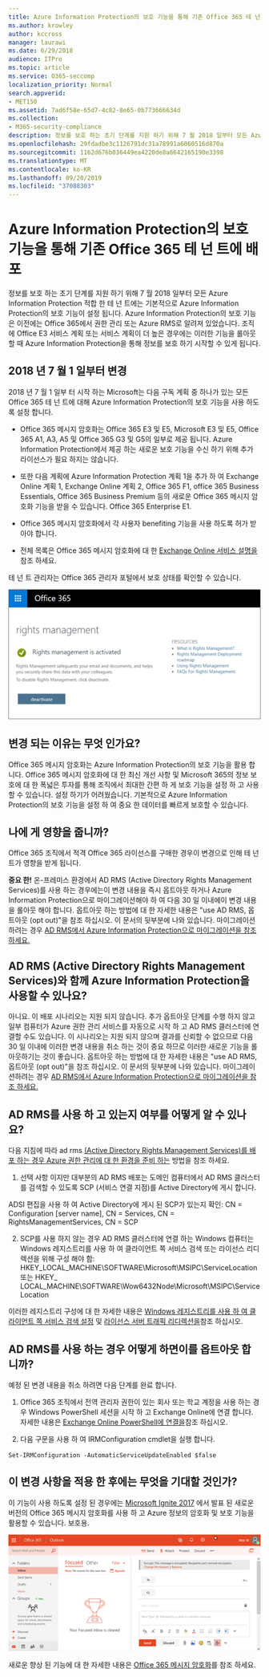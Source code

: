 ```yaml
---
title: Azure Information Protection의 보호 기능을 통해 기존 Office 365 테 넌 트에 배포
ms.author: krowley
author: kccross
manager: laurawi
ms.date: 6/29/2018
audience: ITPro
ms.topic: article
ms.service: O365-seccomp
localization_priority: Normal
search.appverid:
- MET150
ms.assetid: 7ad6f58e-65d7-4c82-8e65-0b773666634d
ms.collection:
- M365-security-compliance
description: 정보를 보호 하는 초기 단계를 지원 하기 위해 7 월 2018 일부터 모든 Azure Information Protection 적합 한 테 넌 트에는 기본적으로 Azure Information Protection의 보호 기능이 설정 됩니다. Azure Information Protection의 보호 기능은 이전에는 Office 365에서 권한 관리 또는 Azure RMS로 알려져 있었습니다. 조직에 Office E3 서비스 계획 또는 서비스 계획이 더 높은 경우에는 이러한 기능을 롤아웃할 때 Azure Information Protection을 통해 정보를 보호 하기 시작할 수 있게 됩니다.
ms.openlocfilehash: 29fdadbe3c1126791dc31a78991a6060516d870a
ms.sourcegitcommit: 1162d676b036449ea4220de8a6642165190e3398
ms.translationtype: MT
ms.contentlocale: ko-KR
ms.lasthandoff: 09/20/2019
ms.locfileid: "37088303"
---
```

# <a name="protection-features-in-azure-information-protection-rolling-out-to-existing-office-365-tenants"></a>Azure Information Protection의 보호 기능을 통해 기존 Office 365 테 넌 트에 배포

정보를 보호 하는 초기 단계를 지원 하기 위해 7 월 2018 일부터 모든 Azure Information Protection 적합 한 테 넌 트에는 기본적으로 Azure Information Protection의 보호 기능이 설정 됩니다. Azure Information Protection의 보호 기능은 이전에는 Office 365에서 권한 관리 또는 Azure RMS로 알려져 있었습니다. 조직에 Office E3 서비스 계획 또는 서비스 계획이 더 높은 경우에는 이러한 기능을 롤아웃할 때 Azure Information Protection을 통해 정보를 보호 하기 시작할 수 있게 됩니다.
  
## <a name="changes-beginning-july-1-2018"></a>2018 년 7 월 1 일부터 변경

2018 년 7 월 1 일부 터 시작 하는 Microsoft는 다음 구독 계획 중 하나가 있는 모든 Office 365 테 넌 트에 대해 Azure Information Protection의 보호 기능을 사용 하도록 설정 합니다.
  
- Office 365 메시지 암호화는 Office 365 E3 및 E5, Microsoft E3 및 E5, Office 365 A1, A3, A5 및 Office 365 G3 및 G5의 일부로 제공 됩니다. Azure Information Protection에서 제공 하는 새로운 보호 기능을 수신 하기 위해 추가 라이선스가 필요 하지는 않습니다. 
    
- 또한 다음 계획에 Azure Information Protection 계획 1을 추가 하 여 Exchange Online 계획 1, Exchange Online 계획 2, Office 365 F1, office 365 Business Essentials, Office 365 Business Premium 등의 새로운 Office 365 메시지 암호화 기능을 받을 수 있습니다. Office 365 Enterprise E1.
    
- Office 365 메시지 암호화에서 각 사용자 benefiting 기능을 사용 하도록 허가 받아야 합니다.
    
- 전체 목록은 Office 365 메시지 암호화에 대 한 [Exchange Online 서비스 설명을](https://technet.microsoft.com/library/exchange-online-service-description.aspx) 참조 하세요. 
    
테 넌 트 관리자는 Office 365 관리자 포털에서 보호 상태를 확인할 수 있습니다. 
  
![Office 365의 권한 관리가 활성화 되었음을 보여 주는 스크린샷](../media/303453c8-e4a5-4875-b49f-e80c3eb7b91e.png)
  
## <a name="why-are-we-making-this-change"></a>변경 되는 이유는 무엇 인가요?

Office 365 메시지 암호화는 Azure Information Protection의 보호 기능을 활용 합니다. Office 365 메시지 암호화에 대 한 최신 개선 사항 및 Microsoft 365의 정보 보호에 대 한 폭넓은 투자를 통해 조직에서 최대한 간편 하 게 보호 기능을 설정 하 고 사용할 수 있습니다. 설정 하기가 어려웠습니다. 기본적으로 Azure Information Protection의 보호 기능을 설정 하 여 중요 한 데이터를 빠르게 보호할 수 있습니다.
  
## <a name="does-this-impact-me"></a>나에 게 영향을 줍니까?

Office 365 조직에서 적격 Office 365 라이선스를 구매한 경우이 변경으로 인해 테 넌 트가 영향을 받게 됩니다.
  
 **중요 한!** 온-프레미스 환경에서 AD RMS (Active Directory Rights Management Services)를 사용 하는 경우에는이 변경 내용을 즉시 옵트아웃 하거나 Azure Information Protection으로 마이그레이션해야 하 여 다음 30 일 이내에이 변경 내용을 롤아웃 해야 합니다. 옵트아웃 하는 방법에 대 한 자세한 내용은 "use AD RMS, 옵트아웃 (opt out)"을 참조 하십시오. 이 문서의 뒷부분에 나와 있습니다. 마이그레이션하려는 경우 [AD RMS에서 Azure Information Protection으로 마이그레이션을 참조 하세요.](https://docs.microsoft.com/azure/information-protection/plan-design/migrate-from-ad-rms-to-azure-rms)
  
## <a name="can-i-use-azure-information-protection-with-active-directory-rights-management-services-ad-rms"></a>AD RMS (Active Directory Rights Management Services)와 함께 Azure Information Protection을 사용할 수 있나요?

아니요. 이 배포 시나리오는 지원 되지 않습니다. 추가 옵트아웃 단계를 수행 하지 않고 일부 컴퓨터가 Azure 권한 관리 서비스를 자동으로 시작 하 고 AD RMS 클러스터에 연결할 수도 있습니다. 이 시나리오는 지원 되지 않으며 결과를 신뢰할 수 없으므로 다음 30 일 이내에 이러한 변경 내용을 취소 하는 것이 중요 하므로 이러한 새로운 기능을 롤아웃하기는 것이 좋습니다. 옵트아웃 하는 방법에 대 한 자세한 내용은 "use AD RMS, 옵트아웃 (opt out)"을 참조 하십시오. 이 문서의 뒷부분에 나와 있습니다. 마이그레이션하려는 경우 [AD RMS에서 Azure Information Protection으로 마이그레이션을 참조 하세요.](https://docs.microsoft.com/azure/information-protection/plan-design/migrate-from-ad-rms-to-azure-rms)
  
## <a name="how-do-i-know-if-im-using-ad-rms"></a>AD RMS를 사용 하 고 있는지 여부를 어떻게 알 수 있나요?

다음 지침에 따라 ad rms [(Active Directory Rights Management Services)를 배포 하는 경우 Azure 권한 관리에 대 한 환경을 준비 하는](https://docs.microsoft.com/azure/information-protection/deploy-use/prepare-environment-adrms) 방법을 참조 하세요. 
  
1. 선택 사항 이지만 대부분의 AD RMS 배포는 도메인 컴퓨터에서 AD RMS 클러스터를 검색할 수 있도록 SCP (서비스 연결 지점)를 Active Directory에 게시 합니다. 
  
ADSI 편집을 사용 하 여 Active Directory에 게시 된 SCP가 있는지 확인: CN = Configuration [server name], CN = Services, CN = RightsManagementServices, CN = SCP
    
2. SCP를 사용 하지 않는 경우 AD RMS 클러스터에 연결 하는 Windows 컴퓨터는 Windows 레지스트리를 사용 하 여 클라이언트 쪽 서비스 검색 또는 라이선스 리디렉션을 위해 구성 해야 함: HKEY_LOCAL_MACHINE\SOFTWARE\Microsoft\MSIPC\ServiceLocation 또는 HKEY_ LOCAL_MACHINE\SOFTWARE\Wow6432Node\Microsoft\MSIPC\ServiceLocation 
  
이러한 레지스트리 구성에 대 한 자세한 내용은 [Windows 레지스트리를 사용 하 여 클라이언트 쪽 서비스 검색 설정](https://docs.microsoft.com/azure/information-protection/rms-client/client-deployment-notes#enabling-client-side-service-discovery-by-using-the-windows-registry) 및 [라이선스 서버 트래픽 리디렉션을](https://docs.microsoft.com/azure/information-protection/rms-client/client-deployment-notes#redirecting-licensing-server-traffic)참조 하십시오.
    
## <a name="i-use-ad-rms-how-do-i-opt-out"></a>AD RMS를 사용 하는 경우 어떻게 하면이를 옵트아웃 합니까?

예정 된 변경 내용을 취소 하려면 다음 단계를 완료 합니다.
  
1. Office 365 조직에서 전역 관리자 권한이 있는 회사 또는 학교 계정을 사용 하는 경우 Windows PowerShell 세션을 시작 하 고 Exchange Online에 연결 합니다. 자세한 내용은 [Exchange Online PowerShell에 연결을](https://docs.microsoft.com/powershell/exchange/exchange-online/connect-to-exchange-online-powershell/connect-to-exchange-online-powershell?view=exchange-ps)참조 하십시오.
    
2. 다음 구문을 사용 하 여 IRMConfiguration cmdlet을 실행 합니다.
    
  ```
  Set-IRMConfiguration -AutomaticServiceUpdateEnabled $false 
  ```

## <a name="what-can-i-expect-after-this-change-has-been-made"></a>이 변경 사항을 적용 한 후에는 무엇을 기대할 것인가?

이 기능이 사용 하도록 설정 된 경우에는 [Microsoft Ignite 2017](https://techcommunity.microsoft.com/t5/Security-Privacy-and-Compliance/Email-Encryption-and-Rights-Protection/ba-p/110801) 에서 발표 된 새로운 버전의 Office 365 메시지 암호화를 사용 하 고 Azure 정보의 암호화 및 보호 기능을 활용할 수 있습니다. 보호용. 
  
![웹용 Outlook에서 OME protected 메시지를 표시 하는 스크린샷](../media/599ca9e7-c05a-429e-ae8d-359f1291a3d8.png)
  
새로운 향상 된 기능에 대 한 자세한 내용은 [Office 365 메시지 암호화](../../compliance/ome.md)를 참조 하세요.
  

